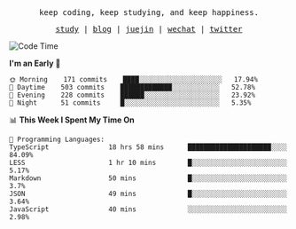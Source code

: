 <p align="center">
  <samp>
    <span>keep coding, keep studying, and keep happiness.</span>
  </samp>
</p>

<p align="center">
  <samp>
    <a href="https://github.com/ouduidui/fe-study">study</a> |
    <a href="https://deweyou.me">blog</a>  |
    <a href="https://juejin.cn/user/4309700183594366">juejin</a> |
    <a href="https://user-images.githubusercontent.com/54696834/165071004-6509e3f2-90c3-448c-9d92-3da42b0c2021.jpeg">wechat</a> |
    <a href="https://twitter.com/ouduidui">twitter</a>
  </samp>
</p>

<!--START_SECTION:waka-->
![Code Time](http://img.shields.io/badge/Code%20Time-2%2C129%20hrs%2053%20mins-blue)

**I'm an Early 🐤** 

```text
🌞 Morning    171 commits    ████░░░░░░░░░░░░░░░░░░░░░   17.94% 
🌆 Daytime    503 commits    █████████████░░░░░░░░░░░░   52.78% 
🌃 Evening    228 commits    ██████░░░░░░░░░░░░░░░░░░░   23.92% 
🌙 Night      51 commits     █░░░░░░░░░░░░░░░░░░░░░░░░   5.35%

```


📊 **This Week I Spent My Time On** 

```text
💬 Programming Languages: 
TypeScript               18 hrs 58 mins      █████████████████████░░░░   84.09% 
LESS                     1 hr 10 mins        █░░░░░░░░░░░░░░░░░░░░░░░░   5.17% 
Markdown                 50 mins             █░░░░░░░░░░░░░░░░░░░░░░░░   3.7% 
JSON                     49 mins             █░░░░░░░░░░░░░░░░░░░░░░░░   3.64% 
JavaScript               40 mins             ░░░░░░░░░░░░░░░░░░░░░░░░░   2.98%

```


<!--END_SECTION:waka-->

